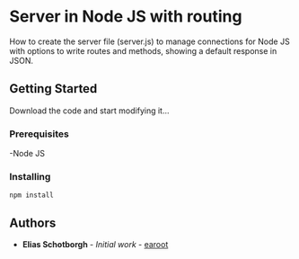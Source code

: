 # Server in Node JS with routing

How to create the server file (server.js) to manage connections for Node JS with options to write routes and methods, showing a default response in JSON.

## Getting Started

Download the code and start modifying it...

### Prerequisites

-Node JS


### Installing

```
npm install
```

## Authors

* **Elias Schotborgh** - *Initial work* - [earoot](https://gist.github.com/earoot)
